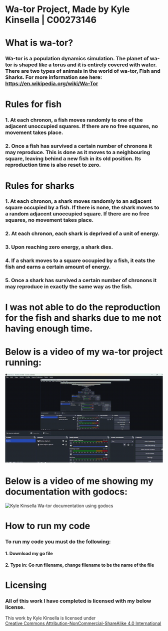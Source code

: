 # Wa-tor Project, Made by Kyle Kinsella | C00273146

# What is wa-tor?
### Wa-tor is a population dynamics simulation. The planet of wa-tor is shaped like a torus and it is entirely covered with water. There are two types of animals in the world of wa-tor, Fish and Sharks. For more information see here: https://en.wikipedia.org/wiki/Wa-Tor

# Rules for fish
### 1. At each chronon, a fish moves randomly to one of the adjacent unoccupied squares. If there are no free squares, no movement takes place.<br>
### 2. Once a fish has survived a certain number of chronons it may reproduce. This is done as it moves to a neighbouring square, leaving behind a new fish in its old position. Its reproduction time is also reset to zero.<br>

# Rules for sharks
### 1. At each chronon, a shark moves randomly to an adjacent square occupied by a fish. If there is none, the shark moves to a random adjacent unoccupied square. If there are no free squares, no movement takes place.<br>
### 2. At each chronon, each shark is deprived of a unit of energy.<br>
### 3. Upon reaching zero energy, a shark dies.<br>
### 4. If a shark moves to a square occupied by a fish, it eats the fish and earns a certain amount of energy.<br>
### 5. Once a shark has survived a certain number of chronons it may reproduce in exactly the same way as the fish.

# I was not able to do the reproduction for the fish and sharks due to me not having enough time. 

# Below is a video of my wa-tor project running:
![Kyle Kinsella Wa-tor simulation project](assets/kylekwa-torproject.gif)

# Below is a video of me showing my documentation with godocs:
![Kyle Kinsella Wa-tor documentation using godocs](assets/kylekwa-torprojectgodocs.gif)

# How to run my code
### To run my code you must do the following:
#### 1. Download my go file
#### 2. Type in: Go run filename, change filename to be the name of the file

# Licensing
### All of this work I have completed is licensed with my below license.
<p xmlns:cc="http://creativecommons.org/ns#" >This work by <span property="cc:attributionName">Kyle Kinsella</span> is licensed under <a href="https://creativecommons.org/licenses/by-nc-sa/4.0/?ref=chooser-v1" target="_blank" rel="license noopener noreferrer" style="display:inline-block;">Creative Commons Attribution-NonCommercial-ShareAlike 4.0 International<img style="height:22px!important;margin-left:3px;vertical-align:text-bottom;" src="https://mirrors.creativecommons.org/presskit/icons/cc.svg?ref=chooser-v1" alt=""><img style="height:22px!important;margin-left:3px;vertical-align:text-bottom;" src="https://mirrors.creativecommons.org/presskit/icons/by.svg?ref=chooser-v1" alt=""><img style="height:22px!important;margin-left:3px;vertical-align:text-bottom;" src="https://mirrors.creativecommons.org/presskit/icons/nc.svg?ref=chooser-v1" alt=""><img style="height:22px!important;margin-left:3px;vertical-align:text-bottom;" src="https://mirrors.creativecommons.org/presskit/icons/sa.svg?ref=chooser-v1" alt=""></a></p> 